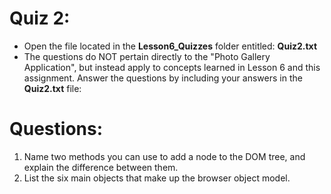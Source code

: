 <h1><b>Quiz 2:</b></h1>
<ul>
<li>Open the file located in the <b>Lesson6_Quizzes</b> folder entitled: <b>Quiz2.txt</b></li>
<li>The questions do NOT pertain directly to the "Photo Gallery Application", but instead apply to concepts learned in Lesson 6 and this assignment. Answer the questions by including your answers in the <b>Quiz2.txt</b> file: </li>
</ul>
<h1><b>Questions:</b></h1>
<ol>
<li>Name two methods you can use to add a node to the DOM tree, and explain the difference between them.
</li>
<li>
List the six main objects that make up the browser object model.
</li>
</ol>